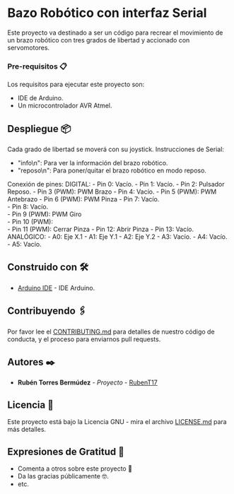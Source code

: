 # Bazo Robótico con interfaz Serial

Este proyecto va destinado a ser un código para recrear el movimiento de un brazo robótico con tres grados de libertad y accionado con servomotores.


### Pre-requisitos 📋

Los requisitos para ejecutar este proyecto son:
- IDE de Arduino.
- Un microcontrolador AVR Atmel.


## Despliegue 📦

Cada grado de libertad se moverá con su joystick. 
Instrucciones de Serial:
- "info\n": Para ver la información del brazo robótico.
- "reposo\n": Para poner/quitar el brazo robótico en modo reposo.

Conexión de pines:
    DIGITAL:
    - Pin 0: Vacío.
    - Pin 1: Vacío.
    - Pin 2: Pulsador Reposo.
    - Pin 3 (PWM): PWM Brazo
    - Pin 4: Vacío.
    - Pin 5 (PWM): PWM Antebrazo
    - Pin 6 (PWM): PWM Pinza
    - Pin 7: Vacío.                         
    - Pin 8: Vacío.                      
    - Pin 9 (PWM): PWM Giro            
    - Pin 10 (PWM):                    
    - Pin 11 (PWM): Cerrar Pinza
    - Pin 12: Abrir Pinza
    - Pin 13: Vacío.
    ANALÓGICO:
    - A0: Eje X.1
    - A1: Eje Y.1
    - A2: Eje Y.2
    - A3: Vacío.
    - A4: Vacío.
    - A5: Vacío.

## Construido con 🛠️

* [Arduino IDE](https://www.arduino.cc/en/software) - IDE Arduino.


## Contribuyendo 🖇️

Por favor lee el [CONTRIBUTING.md](https://gist.github.com/villanuevand/xxxxxx) para detalles de nuestro código de conducta, y el proceso para enviarnos pull requests.


## Autores ✒️

* **Rubén Torres Bermúdez** - *Proyecto* - [RubenT17](https://github.com/RubenT17)


## Licencia 📄

Este proyecto está bajo la Licencia GNU - mira el archivo [LICENSE.md](LICENSE.md) para más detalles.


## Expresiones de Gratitud 🎁
* Comenta a otros sobre este proyecto 📢
* Da las gracias públicamente 🤓.
* etc.
